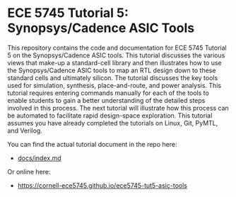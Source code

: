 
ECE 5745 Tutorial 5: Synopsys/Cadence ASIC Tools
==========================================================================

This repository contains the code and documentation for ECE 5745 Tutorial
5 on the Synopsys/Cadence ASIC tools. This tutorial discusses the various
views that make-up a standard-cell library and then illustrates how to
use the Synopsys/Cadence ASIC tools to map an RTL design down to these
standard cells and ultimately silicon. The tutorial discusses the key
tools used for simulation, synthesis, place-and-route, and power analysis. 
This tutorial requires entering commands manually for each of the tools to
enable students to gain a better understanding of the detailed steps
involved in this process. The next tutorial will illustrate how this
process can be automated to facilitate rapid design-space exploration.
This tutorial assumes you have already completed the tutorials on Linux,
Git, PyMTL, and Verilog. 

You can find the actual tutorial document in the repo here:

 - [docs/index.md](docs/index.md)

Or online here:

 - https://cornell-ece5745.github.io/ece5745-tut5-asic-tools


